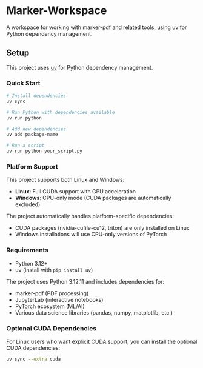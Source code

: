 # Marker-Workspace

A workspace for working with marker-pdf and related tools, using uv for Python dependency management.

## Setup

This project uses [uv](https://docs.astral.sh/uv/) for Python dependency management.

### Quick Start

```bash
# Install dependencies
uv sync

# Run Python with dependencies available
uv run python

# Add new dependencies
uv add package-name

# Run a script
uv run python your_script.py
```

### Platform Support

This project supports both Linux and Windows:

- **Linux**: Full CUDA support with GPU acceleration
- **Windows**: CPU-only mode (CUDA packages are automatically excluded)

The project automatically handles platform-specific dependencies:
- CUDA packages (nvidia-cufile-cu12, triton) are only installed on Linux
- Windows installations will use CPU-only versions of PyTorch

### Requirements

- Python 3.12+
- uv (install with `pip install uv`)

The project uses Python 3.12.11 and includes dependencies for:
- marker-pdf (PDF processing)
- JupyterLab (interactive notebooks)
- PyTorch ecosystem (ML/AI)
- Various data science libraries (pandas, numpy, matplotlib, etc.)

### Optional CUDA Dependencies

For Linux users who want explicit CUDA support, you can install the optional CUDA dependencies:

```bash
uv sync --extra cuda
```